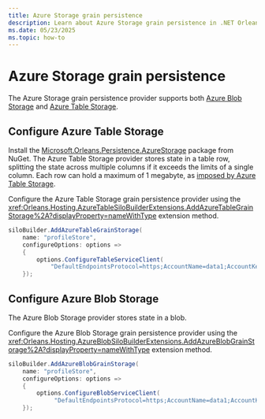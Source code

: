```yaml
---
title: Azure Storage grain persistence
description: Learn about Azure Storage grain persistence in .NET Orleans.
ms.date: 05/23/2025
ms.topic: how-to
---
```


# Azure Storage grain persistence

The Azure Storage grain persistence provider supports both [Azure Blob Storage](/azure/storage/blobs/storage-blobs-introduction) and [Azure Table Storage](/azure/storage/common/storage-introduction?toc=/azure/storage/blobs/toc.json#table-storage).

## Configure Azure Table Storage

Install the [Microsoft.Orleans.Persistence.AzureStorage](https://www.nuget.org/packages/Microsoft.Orleans.Persistence.AzureStorage) package from NuGet. The Azure Table Storage provider stores state in a table row, splitting the state across multiple columns if it exceeds the limits of a single column. Each row can hold a maximum of 1 megabyte, as [imposed by Azure Table Storage](/azure/storage/common/storage-scalability-targets#azure-table-storage-scale-targets).

Configure the Azure Table Storage grain persistence provider using the <xref:Orleans.Hosting.AzureTableSiloBuilderExtensions.AddAzureTableGrainStorage%2A?displayProperty=nameWithType> extension method.

```csharp
siloBuilder.AddAzureTableGrainStorage(
    name: "profileStore",
    configureOptions: options =>
    {
        options.ConfigureTableServiceClient(
            "DefaultEndpointsProtocol=https;AccountName=data1;AccountKey=SOMETHING1");
    });
```

## Configure Azure Blob Storage

The Azure Blob Storage provider stores state in a blob.

Configure the Azure Blob Storage grain persistence provider using the <xref:Orleans.Hosting.AzureBlobSiloBuilderExtensions.AddAzureBlobGrainStorage%2A?displayProperty=nameWithType> extension method.

```csharp
siloBuilder.AddAzureBlobGrainStorage(
    name: "profileStore",
    configureOptions: options =>
    {
        options.ConfigureBlobServiceClient(
             "DefaultEndpointsProtocol=https;AccountName=data1;AccountKey=SOMETHING1");
    });
```
